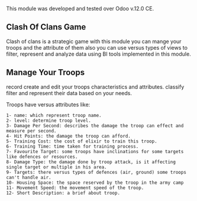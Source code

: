 This module was developed and tested over Odoo v.12.0 CE.

Clash Of Clans Game
--------------------

Clash of clans is a strategic game with this module you can mange your troops
and the attribute of them also you can use versus types of views to filter,
represent and analyze data using BI tools implemented in this module.

Manage Your Troops
---------------------

record create and edit your troops characteristics and attributes. classify
filter and represent their data based on your needs.

Troops have versus attributes like:

    1- name: which represent troop name.
    2- level: determine troop level.
    3- Damage Per Second: describes the damage the troop can effect and measure per second.
    4- Hit Points: the damage the troop can afford.
    5- Training Cost: the cost of elixir to train this troop.
    6- Training Time: time taken for training process.
    7- Favourite Target: some troops have inclinations for some targets like defences or resources.
    8- Damage Type: the damage done by troop attack, is it affecting single target or multiple in his area.
    9- Targets: there versus types of defences (air, ground) some troops can't handle air.
    10- Housing Space: the space reserved by the troop in the army camp
    11- Movement Speed: the movement speed of the troop.
    12- Short Description: a brief about troop.
